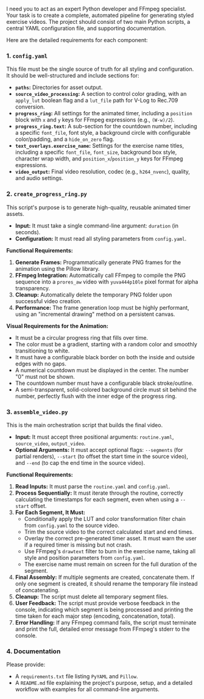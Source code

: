 I need you to act as an expert Python developer and FFmpeg specialist. Your task is to create a complete, automated pipeline for generating styled exercise videos. The project should consist of two main Python scripts, a central YAML configuration file, and supporting documentation.

Here are the detailed requirements for each component:

### 1. `config.yaml`

This file must be the single source of truth for all styling and configuration. It should be well-structured and include sections for:
- **`paths`:** Directories for asset output.
- **`source_video_processing`:** A section to control color grading, with an `apply_lut` boolean flag and a `lut_file` path for V-Log to Rec.709 conversion.
- **`progress_ring`:** All settings for the animated timer, including a `position` block with `x` and `y` keys for FFmpeg expressions (e.g., `(W-w)/2`).
- **`progress_ring.text`:** A sub-section for the countdown number, including a specific `font_file`, font style, a background circle with configurable color/padding, and a `hide_on_zero` flag.
- **`text_overlays.exercise_name`:** Settings for the exercise name titles, including a specific `font_file`, `font_size`, background box style, character wrap width, and `position_x`/`position_y` keys for FFmpeg expressions.
- **`video_output`:** Final video resolution, codec (e.g., `h264_nvenc`), quality, and audio settings.

### 2. `create_progress_ring.py`

This script's purpose is to generate high-quality, reusable animated timer assets.
- **Input:** It must take a single command-line argument: `duration` (in seconds).
- **Configuration:** It must read all styling parameters from `config.yaml`.

**Functional Requirements:**
1.  **Generate Frames:** Programmatically generate PNG frames for the animation using the Pillow library.
2.  **FFmpeg Integration:** Automatically call FFmpeg to compile the PNG sequence into a `prores_aw` video with `yuva444p10le` pixel format for alpha transparency.
3.  **Cleanup:** Automatically delete the temporary PNG folder upon successful video creation.
4.  **Performance:** The frame generation loop must be highly performant, using an "incremental drawing" method on a persistent canvas.

**Visual Requirements for the Animation:**
- It must be a circular progress ring that fills over time.
- The color must be a gradient, starting with a random color and smoothly transitioning to white.
- It must have a configurable black border on both the inside and outside edges with no gaps.
- A numerical countdown must be displayed in the center. The number "0" must not be shown.
- The countdown number must have a configurable black stroke/outline.
- A semi-transparent, solid-colored background circle must sit behind the number, perfectly flush with the inner edge of the progress ring.

### 3. `assemble_video.py`

This is the main orchestration script that builds the final video.
- **Input:** It must accept three positional arguments: `routine.yaml`, `source_video`, `output_video`.
- **Optional Arguments:** It must accept optional flags: `--segments` (for partial renders), `--start` (to offset the start time in the source video), and `--end` (to cap the end time in the source video).

**Functional Requirements:**
1.  **Read Inputs:** It must parse the `routine.yaml` and `config.yaml`.
2.  **Process Sequentially:** It must iterate through the routine, correctly calculating the timestamps for each segment, even when using a `--start` offset.
3.  **For Each Segment, It Must:**
    - Conditionally apply the LUT and color transformation filter chain from `config.yaml` to the source video.
    - Trim the source video to the correct calculated start and end times.
    - Overlay the correct pre-generated timer asset. It must warn the user if a required timer is missing but not crash.
    - Use FFmpeg's `drawtext` filter to burn in the exercise name, taking all style and position parameters from `config.yaml`.
    - The exercise name must remain on screen for the full duration of the segment.
4.  **Final Assembly:** If multiple segments are created, concatenate them. If only one segment is created, it should rename the temporary file instead of concatenating.
5.  **Cleanup:** The script must delete all temporary segment files.
6.  **User Feedback:** The script must provide verbose feedback in the console, indicating which segment is being processed and printing the time taken for each major step (encoding, concatenation, total).
7.  **Error Handling:** If any FFmpeg command fails, the script must terminate and print the full, detailed error message from FFmpeg's stderr to the console.

### 4. Documentation

Please provide:
- A `requirements.txt` file listing `PyYAML` and `Pillow`.
- A `README.md` file explaining the project's purpose, setup, and a detailed workflow with examples for all command-line arguments.